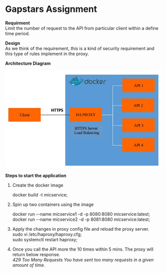 # Gapstars Assignment

<b>Requirment</b></br>
Limit the number of request to the API from particular client within a define time period.

<b>Design</b></br>
As we think of the requirement, this is a kind of security requirement and this type of rules implement in the proxy.

<b>Architecture Diagram</b></br>

![Architech Diagram](/images/archi-diagram.jpg)



<b>Steps to start the application</b>

1. Create the docker image

   docker build -t micservice;

2. Spin up two containers using the image
 
   docker run --name micservice1 -d -p 8080:8080 micservice:latest;</br>
   docker run --name micservice2 -d -p 8081:8080 micservice:latest;

3. Apply the changes in proxy config file and reload the proxy server.</br>
   sudo vi /etc/haproxy/haproxy.cfg;</br>
   sudo systemctl restart haproxy;

4. Once you call the API more the 10 times within 5 mins. The proxy will return below response.</br>
   <i>429 Too Many Requests
   You have sent too many requests in a given amount of time.
   </i>
